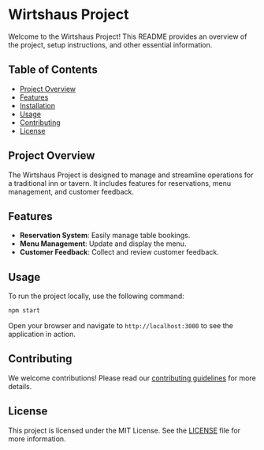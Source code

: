 # Wirtshaus Project

Welcome to the Wirtshaus Project! This README provides an overview of the project, setup instructions, and other essential information.

## Table of Contents
- [Project Overview](#project-overview)
- [Features](#features)
- [Installation](#installation)
- [Usage](#usage)
- [Contributing](#contributing)
- [License](#license)

## Project Overview
The Wirtshaus Project is designed to manage and streamline operations for a traditional inn or tavern. It includes features for reservations, menu management, and customer feedback.

## Features
- **Reservation System**: Easily manage table bookings.
- **Menu Management**: Update and display the menu.
- **Customer Feedback**: Collect and review customer feedback.



## Usage
To run the project locally, use the following command:
```sh
npm start
```
Open your browser and navigate to `http://localhost:3000` to see the application in action.

## Contributing
We welcome contributions! Please read our [contributing guidelines](CONTRIBUTING.md) for more details.

## License
This project is licensed under the MIT License. See the [LICENSE](LICENSE) file for more information.
